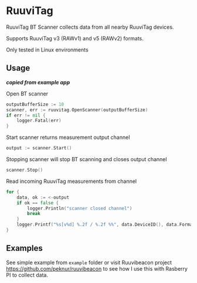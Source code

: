 # RuuviTag
RuuviTag BT Scanner collects data from all nearby RuuviTag devices.   

Supports RuuviTag v3 (RAWv1) and v5 (RAWv2) formats. 

Only tested in Linux environments

## Usage
___copied from example app___  

Open BT scanner
```go
outputBufferSize := 10
scanner, err := ruuvitag.OpenScanner(outputBufferSize)
if err != nil {
    logger.Fatal(err)
}
```
Start scanner returns measurement output channel
```go
output := scanner.Start()
```

Stopping scanner will stop BT scanning and closes output channel
```go
scanner.Stop()
```

Read incoming RuuviTag measurements from channel
```go
for {
    data, ok := <-output
    if ok == false {
        logger.Println("scanner closed channel")
        break
    }
    logger.Printf("%s[v%d] %.2f / %.2f %%", data.DeviceID(), data.Format(), data.Temperature(), data.Humidity())
}
```
## Examples

See simple example from `example` folder or visit Ruuvibeacon project https://github.com/peknur/ruuvibeacon to see how I use this with Rasberry PI to collect data.
